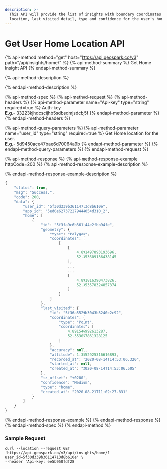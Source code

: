 ```yaml
---
description: >-
  This API will provide the list of insights with boundary coordinates of the
  location, last visited detail, type and confidence for the user's home.
---
```


# Get User Home Location API

{% api-method method="get" host="https://api.geospark.co/v3" path="/api/insights/home/" %}
{% api-method-summary %}
Get Home Insight API
{% endapi-method-summary %}

{% api-method-description %}

{% endapi-method-description %}

{% api-method-spec %}
{% api-method-request %}
{% api-method-headers %}
{% api-method-parameter name="Api-key" type="string" required=true %}
Auth-key  
**E.g**.- 33223kjhdcscijhb5sdbsdmjsdcbj5f
{% endapi-method-parameter %}
{% endapi-method-headers %}

{% api-method-query-parameters %}
{% api-method-parameter name="user\_id" type="string" required=true %}
Get Home location for the user.  
**E.g.**- 5d9450ace47bae6d70064a9b
{% endapi-method-parameter %}
{% endapi-method-query-parameters %}
{% endapi-method-request %}

{% api-method-response %}
{% api-method-response-example httpCode=200 %}
{% api-method-response-example-description %}

{% endapi-method-response-example-description %}

```javascript
{
    "status": true,
    "msg": "Success.",
    "code": 200,
    "data": {
        "user_id": "5f30d339b36114713d8b610e",
        "app_id": "5ed0e627372279444054d310_2",
        "home": [
            {
                "id": "5f3fa9c6b361144e2fbb94fe",
                "geometry": {
                    "type": "Polygon",
                    "coordinates": [
                        [
                            [
                                4.891497893193696,
                                52.353609136438145
                            ],
                            ...
                            ...
                            [
                                4.891816390473826,
                                52.353578324857374
                            ]                       
                        ]
                    ]
                },
                "last_visited": {
                    "id": "5f36a5529b3043b3240c2c92",
                    "coordinates": {
                        "type": "Point",
                        "coordinates": [
                            4.891546992613287,
                            52.353057861328125
                        ]
                    },
                    "accuracy": null,
                    "altitude": 1.3552925316616893,
                    "recorded_at": "2020-08-14T14:53:06.320",
                    "started_at": null,
                    "created_at": "2020-08-14T14:53:06.505"
                },
                "tz_offset": "+0200",
                "confidence": "Medium",
                "type": "home",
                "created_at": "2020-08-21T11:02:27.831"
            }
        ]
    }
}
```
{% endapi-method-response-example %}
{% endapi-method-response %}
{% endapi-method-spec %}
{% endapi-method %}

### Sample Request <a id="InsightsAPI-SampleRequest.1"></a>

```text
curl --location --request GET 'https://api.geospark.co/v3/api/insights/home/?user_id=5f30d339b36114713d8b610e' \
--header 'Api-key: ee5b950fdf28
```

